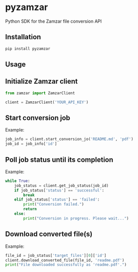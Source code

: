 # pyzamzar

Python SDK for the Zamzar file conversion API

## Installation

```bash
pip install pyzamzar
```

## Usage

## Initialize Zamzar client

```python
from zamzar import ZamzarClient

client = ZamzarClient('YOUR_API_KEY')
```

## Start conversion job

Example:

```python
job_info = client.start_conversion_jo('README.md', 'pdf')
job_id = job_info['id']
```

## Poll job status until its completion

Example:

```python
while True:
    job_status = client.get_job_status(job_id)
    if job_status['status'] == 'successful':
        break
    elif job_status['status'] == 'failed':
        print("Conversion failed.")
        return
    else:
        print("Conversion in progress. Please wait...")
```

## Download converted file(s)

Example:

```python
file_id = job_status['target_files'][0]['id']
client.download_converted_file(file_id, 'readme.pdf')
print("File downloaded successfully as 'readme.pdf'.")
```
